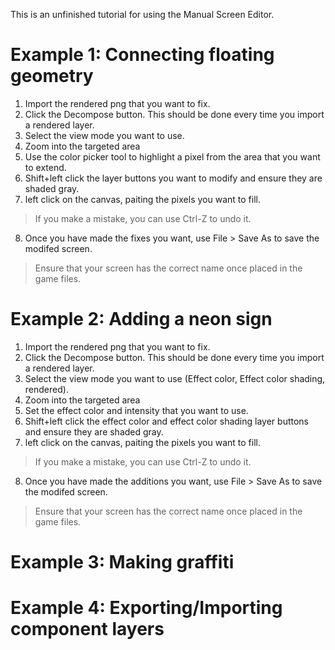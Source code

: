 This is an unfinished tutorial for using the Manual Screen Editor.

# Example 1: Connecting floating geometry
1. Import the rendered png that you want to fix.
2. Click the Decompose button. This should be done every time you import a rendered layer.
3. Select the view mode you want to use.
4. Zoom into the targeted area
5. Use the color picker tool to highlight a pixel from the area that you want to extend.
6. Shift+left click the layer buttons you want to modify and ensure they are shaded gray.
7. left click on the canvas, paiting the pixels you want to fill.

> If you make a mistake, you can use Ctrl-Z to undo it.

8. Once you have made the fixes you want, use File > Save As to save the modifed screen.

> Ensure that your screen has the correct name once placed in the game files.


# Example 2: Adding a neon sign
1. Import the rendered png that you want to fix.
2. Click the Decompose button. This should be done every time you import a rendered layer.
3. Select the view mode you want to use (Effect color, Effect color shading, rendered).
4. Zoom into the targeted area
5. Set the effect color and intensity that you want to use.
6. Shift+left click the effect color and effect color shading layer buttons and ensure they are shaded gray.
7. left click on the canvas, paiting the pixels you want to fill.

> If you make a mistake, you can use Ctrl-Z to undo it.

8. Once you have made the additions you want, use File > Save As to save the modifed screen.

> Ensure that your screen has the correct name once placed in the game files.

# Example 3: Making graffiti


# Example 4: Exporting/Importing component layers



